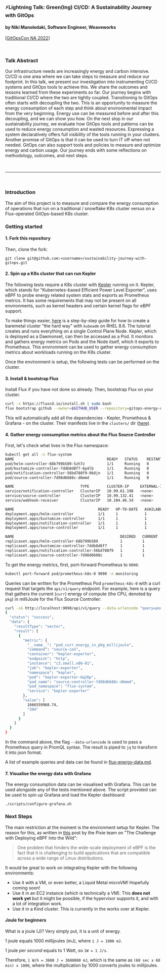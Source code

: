### ⚡Lightning Talk: Green(Ing) CI/CD: A Sustainability Journey with GitOps
#### by Niki Manoledaki, Software Engineer, Weaveworks
[[GitOpsCon NA 2022](https://gitopsconna22.sched.com/event/1AR8Y)]

</br>

### Talk Abstract
Our infrastructure needs are increasingly energy and carbon intensive. CI/CD is one area where we can take steps to measure and reduce our footprint. In this talk, we present our investigation into instrumenting CI/CD systems and GitOps tools to achieve this. We share the outcomes and lessons learned from these experiments so far. Our journey begins with traditional CI/CD where the two are tightly coupled. Transitioning to GitOps often starts with decoupling the two. This is an opportunity to measure the energy consumption of each step and think about environmental impact from the very beginning. Energy use can be measured before and after this decoupling, and we can show you how. On the next stop in our sustainability journey, we evaluate how GitOps tools and patterns can be used to reduce energy consumption and wasted resources. Expressing a system declaratively offers full visibility of the tools running in your clusters. Another promise of GitOps is that it can be used to turn IT off when not needed. GitOps can also support tools and policies to measure and optimize energy and carbon usage. Our journey ends with some reflections on methodology, outcomes, and next steps.

</br>

----

</br>

### Introduction

The aim of this project is to measure and compare the energy consumption of operations that run on a traditional / snowflake K8s cluster versus on a Flux-operated GitOps-based K8s cluster.

### Getting started

#### 1. Fork this repository
Then, clone the fork:
```
git clone git@github.com:<username>/sustainability-journey-with-gitops.git
```

#### 2. Spin up a K8s cluster that can run Kepler
The following tests require a K8s cluster with [Kepler](https://github.com/sustainable-computing-io/kepler) running on it. Kepler, which stands for "Kubernetes-based Efficient Power Level Exporter", uses eBPF to probe energy related system stats and exports as Prometheus metrics. It has some requirements that may not be present on all environments, such as kernel headers and certain kernel flags for eBPF support.

To make things easier, [here](create-cluster.md) is a step-by-step guide for how to create a baremetal cluster "the hard way" with `kubeadm` on RHEL 8.6. The tutorial creates and runs everything on a single Control Plane Node. Kepler, which is deployed as a Daemonset, can then be accessed as a Pod. It monitors and gathers energy metrics on Pods and the Node itself, which it exports to Prometheus. This environment can be used to gather energy consumption metrics about workloads running on the K8s cluster.

Once the environment is setup, the following tests can be performed on the cluster.


#### 3. Install & bootstrap Flux
Install Flux if you have not done so already. Then, bootstrap Flux on your cluster.
```bash
curl -s https://fluxcd.io/install.sh | sudo bash
flux bootstrap github --owner=$GITHUB_USER --repository=gitops-energy-usage --path=clusters
```
This will automatically add all the dependencies - Kepler, Prometheus & Grafana - on the cluster. Their manifests live in the `clusters/` dir ([here](clusters)).

#### 4. Gather energy consumption metrics about the Flux Source Controller

First, let's check what lives in the Flux namespace:
```bash
kubectl get all -n flux-system
NAME                                          READY   STATUS    RESTARTS   AGE
pod/helm-controller-68b799b589-5zh7z          1/1     Running   0          3m34s
pod/kustomize-controller-7ddb8d8f7-6p4lb      1/1     Running   0          3m34s
pod/notification-controller-56bd788f9-96djn   1/1     Running   0          3m34s
pod/source-controller-7d98d6688c-d6mmd        1/1     Running   0          3m34s

NAME                              TYPE        CLUSTER-IP     EXTERNAL-IP   PORT(S)   AGE
service/notification-controller   ClusterIP   10.99.61.198   <none>        80/TCP    3m35s
service/source-controller         ClusterIP   10.99.132.41   <none>        80/TCP    3m35s
service/webhook-receiver          ClusterIP   10.104.46.54   <none>        80/TCP    3m35s

NAME                                      READY   UP-TO-DATE   AVAILABLE   AGE
deployment.apps/helm-controller           1/1     1            1           3m35s
deployment.apps/kustomize-controller      1/1     1            1           3m35s
deployment.apps/notification-controller   1/1     1            1           3m35s
deployment.apps/source-controller         1/1     1            1           3m35s

NAME                                                DESIRED   CURRENT   READY   AGE
replicaset.apps/helm-controller-68b799b589          1         1         1       3m35s
replicaset.apps/kustomize-controller-7ddb8d8f7      1         1         1       3m35s
replicaset.apps/notification-controller-56bd788f9   1         1         1       3m35s
replicaset.apps/source-controller-7d98d6688c        1         1         1       3m35s
```

To get the energy metrics, first, port-forward Prometheus to `9090`:
```bash
kubectl port-forward pod/prometheus-k8s-0 9090 -n monitoring
```

Queries can be written for the Prometheus Pod `prometheus-k8s-0` with a curl request that targets the `api/v1/query` endpoint. For example, here is a query that gathers the current (`curr`) energy of compute (the CPU, denoted by `pkg`) in milliJoule for the Flux Source Controller:

```bash
curl -sG http://localhost:9090/api/v1/query --data-urlencode "query=pod_curr_energy_in_pkg_millijoule{pod_name='source-controller-7d98d6688c-d6mmd'}" | jq
{
  "status": "success",
  "data": {
    "resultType": "vector",
    "result": [
      {
        "metric": {
          "__name__": "pod_curr_energy_in_pkg_millijoule",
          "command": "source-con",
          "container": "kepler-exporter",
          "endpoint": "http",
          "instance": "c3.small.x86-01",
          "job": "kepler-exporter",
          "namespace": "kepler",
          "pod": "kepler-exporter-6q26p",
          "pod_name": "source-controller-7d98d6688c-d6mmd",
          "pod_namespace": "flux-system",
          "service": "kepler-exporter"
        },
        "value": [
          1666559968.74,
          "394"
        ]
      }
    ]
  }
}
```

In the command above, the flag `--data-urlencode` is used to pass a Prometheus query in PromQL syntax. The result is piped to `jq` to transform it into json format. 

A list of example queries and data can be found in [flux-energy-data.md](flux-energy-data.md).
<!-- 
#### Energy consumption metrics about all Flux Controllers

There are currently four default Flux controllers: the Source, Helm, Kustomize, and Notification Controllers.

The query below measures the energy consumption of all of the Pods in the `flux-system` namespace, where the Flux controllers are deployed.

The command below returns the **sum** of the energy consumed by the CPU to compute the Flux controllers:
```bash
curl -G http://localhost:9090/api/v1/query --data-urlencode "query=sum(pod_curr_energy_in_pkg_millijoule{pod_namespace='flux-system'})" | jq
{
  "status": "success",
  "data": {
    "resultType": "vector",
    "result": [
      {
        "metric": {},
        "value": [
          1664037856.556,
          "4"
        ]
      }
    ]
  }
}
```

The json results can be narrowed down with the following filters for `jq` to isolate and return the value alone:
```bash
curl -G http://localhost:9090/api/v1/query --data-urlencode "query=sum(pod_curr_energy_in_pkg_millijoule{pod_namespace='flux-system'})" | jq '.data.result[0].value[0]'
1664037900.094
```

The value here is 1664037900.094 mJ (millijoules). The section below, ["Joule for Beginners"](#joule-for-beginners), goes over the basics (or a refresher) of joules.

Ideally it would be great to narrow this further to a range that calculates the past hour by using a [range vector](https://prometheus.io/docs/prometheus/latest/querying/basics/#range-vector-selectors). -->
<!-- 
#### 4. Gather Node-level energy data

The `node_enegy_stat` vector will return information about the Kubernetes Node:
```bash
curl -G http://localhost:9090/api/v1/query --data-urlencode "query=node_energy_stat" | jq
{
  "status": "success",
  "data": {
    "resultType": "vector",
    "result": [
      {
        "metric": {
          "__name__": "node_energy_stat",
          "container": "kepler-exporter",
          "cpu_architecture": "Sandy Bridge",
          "endpoint": "http",
          "instance": "kind-control-plane",
          "job": "kepler-exporter",
          "namespace": "kepler",
          "node_block_devices_used": "20",
          "node_curr_bytes_read": "0",
          "node_curr_bytes_writes": "135168",
          "node_curr_cache_miss": "0",
          "node_curr_container_cpu_usage_seconds_total": "3",
          "node_curr_container_memory_working_set_bytes": "630784",
          "node_curr_cpu_cycles": "0",
          "node_curr_cpu_instr": "0",
          "node_curr_cpu_time": "0",
          "node_curr_energy_in_core_joule": "0.013000",
          "node_curr_energy_in_dram_joule": "0.095000",
          "node_curr_energy_in_gpu_joule": "0.000000",
          "node_curr_energy_in_other_joule": "0.000000",
          "node_curr_energy_in_pkg_joule": "0.013000",
          "node_curr_energy_in_uncore_joule": "0.000000",
          "node_name": "kind-control-plane",
          "pod": "kepler-exporter-7nbzs",
          "service": "kepler-exporter"
        },
        "value": [
          1664036361.77,
          "0"
        ]
      }
    ]
  }
}
```

Lastly, the json result for `node_energy_stat` narrowed down by adding filters to `jq`:
```bash
curl -G http://localhost:9090/api/v1/query --data-urlencode "query=node_energy_stat" | jq '.data.result[0].value[0]'
1664037946.617
``` -->

<!-- #### 5. Deploy a mock application with Flux
Uncomment the code for the mock API in `clusters/app.yaml` ([here](clusters/app.yaml)).
Commit and push these changes to your repository. This will trigger a reconciliation.

#### 6. Gather energy data with Prometheus
Query Prometheus to gather data about the Flux Controllers:
```bash
curl -G http://localhost:9090/api/v1/query --data-urlencode "query=pod_curr_energy_in_pkg_millijoule{pod_namespace='flux-system'}" | jq
``` -->

#### 7. Visualise the energy data with Grafana
The energy consumption data can be visualised with Grafana. This can be used alongside any of the tests mentioned above. 
The script provided can be used to spin up Grafana and load the Kepler dashboard:
```
./scripts/configure-grafana.sh
```

### Next Steps

The main restriction at the moment is the environment setup for Kepler. The reason for this, as written in [this](https://blog.px.dev/ebpf-portability/) post by the Pixie team on "The Challenge with Deploying eBPF Into the Wild": 
> One problem that hinders the wide-scale deployment of eBPF is the fact that it is challenging to build applications that are compatible across a wide range of Linux distributions.

It would be great to work on integrating Kepler with the following environments:
- Use it with a VM, or even better, a Liquid Metal microVM! Hopefully coming soon!
- Use it in an EC2 instance (which is technically a VM). This **does not work yet** but it might be possible, if the hypervisor supports it, and with a lot of integration work.
- Use it in a Kind cluster. This is currently in the works over at Kepler.

#### Joule for beginners

What is a joule (J)? Very simply put, it is a unit of energy. 

1 joule equals 1000 millijoules (mJ), where `1 J = 1000 mJ`.

1 joule _per second_ equals to 1 Watt, so `1W = 1 J/s`.

Therefore, `1 W/h = 3600 J = 3600000 mJ`, which is the same as `(60 sec x 60 min) x 1000`, where the multiplication by 1000 converts joules to millijoules.
